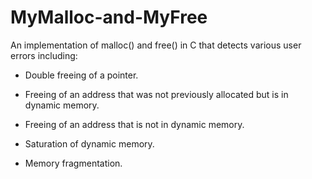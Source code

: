 # MyMalloc-and-MyFree

An implementation of malloc() and free() in C that detects various user errors including:

* Double freeing of a pointer.

* Freeing of an address that was not previously allocated but is in dynamic memory.

* Freeing of an address that is not in dynamic memory.

* Saturation of dynamic memory.

* Memory fragmentation.
